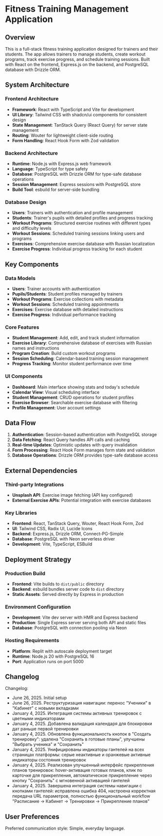 # Fitness Training Management Application

## Overview

This is a full-stack fitness training application designed for trainers and their students. The app allows trainers to manage students, create workout programs, track exercise progress, and schedule training sessions. Built with React on the frontend, Express.js on the backend, and PostgreSQL database with Drizzle ORM.

## System Architecture

### Frontend Architecture
- **Framework**: React with TypeScript and Vite for development
- **UI Library**: Tailwind CSS with shadcn/ui components for consistent design
- **State Management**: TanStack Query (React Query) for server state management
- **Routing**: Wouter for lightweight client-side routing
- **Form Handling**: React Hook Form with Zod validation

### Backend Architecture
- **Runtime**: Node.js with Express.js web framework
- **Language**: TypeScript for type safety
- **Database**: PostgreSQL with Drizzle ORM for type-safe database operations
- **Session Management**: Express sessions with PostgreSQL store
- **Build Tool**: esbuild for server-side bundling

### Database Design
- **Users**: Trainers with authentication and profile management
- **Students**: Trainer's pupils with detailed profiles and progress tracking
- **Workout Programs**: Structured exercise routines with different types and difficulty levels
- **Workout Sessions**: Scheduled training sessions linking users and programs
- **Exercises**: Comprehensive exercise database with Russian localization
- **Exercise Progress**: Individual progress tracking for each student

## Key Components

### Data Models
- **Users**: Trainer accounts with authentication
- **Pupils/Students**: Student profiles managed by trainers
- **Workout Programs**: Exercise collections with metadata
- **Workout Sessions**: Scheduled training appointments
- **Exercises**: Exercise database with detailed instructions
- **Exercise Progress**: Individual performance tracking

### Core Features
- **Student Management**: Add, edit, and track student information
- **Exercise Library**: Comprehensive database of exercises with Russian names and instructions
- **Program Creation**: Build custom workout programs
- **Session Scheduling**: Calendar-based training session management
- **Progress Tracking**: Monitor student performance over time

### UI Components
- **Dashboard**: Main interface showing stats and today's schedule
- **Calendar View**: Visual scheduling interface
- **Student Management**: CRUD operations for student profiles
- **Exercise Browser**: Searchable exercise database with filtering
- **Profile Management**: User account settings

## Data Flow

1. **Authentication**: Session-based authentication with PostgreSQL storage
2. **Data Fetching**: React Query handles API calls and caching
3. **Real-time Updates**: Optimistic updates with query invalidation
4. **Form Processing**: React Hook Form manages form state and validation
5. **Database Operations**: Drizzle ORM provides type-safe database access

## External Dependencies

### Third-party Integrations
- **Unsplash API**: Exercise image fetching (API key configured)
- **External Exercise APIs**: Potential integration with exercise databases

### Key Libraries
- **Frontend**: React, TanStack Query, Wouter, React Hook Form, Zod
- **UI**: Tailwind CSS, Radix UI, Lucide Icons
- **Backend**: Express.js, Drizzle ORM, Connect-PG-Simple
- **Database**: PostgreSQL with Neon serverless driver
- **Development**: Vite, TypeScript, ESBuild

## Deployment Strategy

### Production Build
- **Frontend**: Vite builds to `dist/public` directory
- **Backend**: esbuild bundles server code to `dist` directory
- **Static Assets**: Served directly by Express in production

### Environment Configuration
- **Development**: Vite dev server with HMR and Express backend
- **Production**: Single Express server serving both API and static files
- **Database**: PostgreSQL with connection pooling via Neon

### Hosting Requirements
- **Platform**: Replit with autoscale deployment target
- **Runtime**: Node.js 20 with PostgreSQL 16
- **Port**: Application runs on port 5000

## Changelog

Changelog:
- June 26, 2025. Initial setup
- June 26, 2025. Реструктуризация навигации: перенос "Ученики" в "Кабинет" с новыми вкладками
- January 4, 2025. Интеграция системы активных тренировок с цветными индикаторами
- January 4, 2025. Добавлена валидация календаря для блокировки дат раньше первой тренировки
- January 4, 2025. Обновлена функциональность кнопок в "Создать тренировку": удалена "Сохранить в готовые планы", улучшены "Выбрать ученика" и "Сохранить"
- January 4, 2025. Унифицированы индикаторы гантелей на всех страницах платформы: серые неактивные и оранжевые активные индикаторы состояния тренировок
- January 4, 2025. Реализован улучшенный интерфейс прикрепления планов тренировок: hover-активация готовых планов, клик по карточке для прикрепления, автоматическое прикрепление через кнопку "Сохранить" с мгновенной активацией гантелей
- January 4, 2025. Завершена интеграция системы навигации с кнопками гантелей: исправлена ошибка 404, настроена корректная передача URL параметров, полностью функциональный workflow "Расписание → Кабинет → Тренировки → Прикрепление планов"

## User Preferences

Preferred communication style: Simple, everyday language.